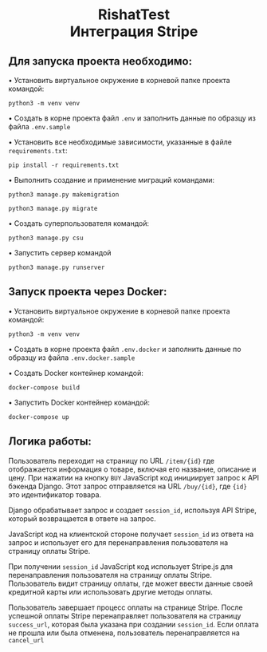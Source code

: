 <h1 align="center">RishatTest<br>
  Интеграция Stripe</h1> 
<h2 align="left">Для запуска проекта необходимо:</h2>
  
• Установить виртуальное окружение в корневой папке проекта командой:
```shell
python3 -m venv venv
```

• Создать в корне проекта файл ```.env``` и заполнить данные по образцу из файла ```.env.sample```

• Установить все необходимые зависимости, указанные в файле ```requirements.txt```:
```shell
pip install -r requirements.txt
```
• Выполнить создание и применение миграций командами:
```shell
python3 manage.py makemigration
```
```shell
python3 manage.py migrate
```
   
• Создать суперпользователя командой:
```shell
python3 manage.py csu
```

• Запустить сервер командой
```shell
python3 manage.py runserver
```

<h2 align="left">Запуск проекта через Docker:</h2>

• Установить виртуальное окружение в корневой папке проекта командой:
```shell
python3 -m venv venv
```
• Создать в корне проекта файл ```.env.docker``` и заполнить данные по образцу из файла ```.env.docker.sample```

• Создать Docker контейнер командой:
```shell
docker-compose build
```
• Запустить Docker контейнер командой:
```shell
docker-compose up
```
<h2 align="left">Логика работы:</h2>

Пользователь переходит на страницу по URL ```/item/{id}``` где отображается информация о товаре, включая его название, описание и цену.
При нажатии на кнопку ```BUY``` JavaScript код инициирует запрос к API бэкенда Django. Этот запрос отправляется на URL ```/buy/{id}```, где ```{id}``` это идентификатор товара.

Django обрабатывает запрос и создает ```session_id```, используя API Stripe, который возвращается в ответе на запрос.

JavaScript код на клиентской стороне получает ```session_id``` из ответа на запрос и использует его для перенаправления пользователя на страницу оплаты Stripe.

При получении ```session_id``` JavaScript код использует Stripe.js для перенаправления пользователя на страницу оплаты Stripe. Пользователь видит страницу оплаты, где может ввести данные своей кредитной карты или использовать другие методы оплаты.

Пользователь завершает процесс оплаты на странице Stripe. После успешной оплаты Stripe перенаправляет пользователя на страницу ```success_url```, которая была указана при создании ```session_id```. Если оплата не прошла или была отменена, пользователь перенаправляется на ```cancel_url```
